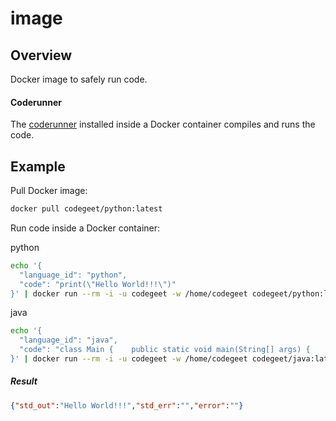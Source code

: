 # image

## Overview
Docker image to safely run code.

#### Coderunner
The [coderunner](https://github.com/codegeet/codegeet/tree/main/coderunner) installed inside a Docker container compiles and runs the code.

## Example

Pull Docker image:

```bash
docker pull codegeet/python:latest
```

Run code inside a Docker container:

python
```bash
echo '{       
  "language_id": "python",
  "code": "print(\"Hello World!!!\")"
}' | docker run --rm -i -u codegeet -w /home/codegeet codegeet/python:latest
```

java
```bash
echo '{                   
  "language_id": "java",               
  "code": "class Main {    public static void main(String[] args) {    System.out.print(\"Hello World!!!\"); }   }"
}' | docker run --rm -i -u codegeet -w /home/codegeet codegeet/java:latest
```

##### Result
```json
{"std_out":"Hello World!!!","std_err":"","error":""}
```
